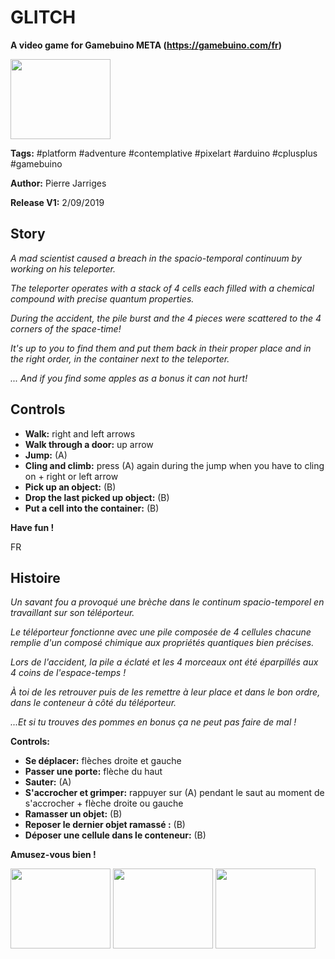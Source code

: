 # GLITCH #
**A video game for Gamebuino META (https://gamebuino.com/fr)**

<img src="https://s3.eu-west-3.amazonaws.com/gamebuino/upload/images/posts/ced7050bd409287e5faa5f60df5c30cc.BMP" width=160 height=128/>

**Tags:** #platform #adventure #contemplative #pixelart #arduino #cplusplus #gamebuino

**Author:** Pierre Jarriges

**Release V1:** 2/09/2019

## Story ##
*A mad scientist caused a breach in the spacio-temporal continuum by working on his teleporter.*

*The teleporter operates with a stack of 4 cells each filled with a chemical compound with precise quantum properties.*


*During the accident, the pile burst and the 4 pieces were scattered to the 4 corners of the space-time!*

*It's up to you to find them and put them back in their proper place and in the right order, in the container next to the teleporter.*


*... And if you find some apples as a bonus it can not hurt!*

## Controls ##
- **Walk:** right and left arrows
- **Walk through a door:** up arrow
- **Jump:** (A)
- **Cling and climb:** press (A) again during the jump when you have to cling on + right or left arrow
- **Pick up an object:** (B)
- **Drop the last picked up object:** (B)
- **Put a cell into the container:** (B)

**Have fun !**

FR

## Histoire ##
*Un savant fou a provoqué une brèche dans le continum spacio-temporel en travaillant sur son téléporteur.*

*Le téléporteur fonctionne avec une pile composée de 4 cellules chacune remplie d'un composé chimique aux propriétés quantiques bien précises.*


*Lors de l'accident, la pile a éclaté et les 4 morceaux ont été éparpillés aux 4 coins de l'espace-temps !* 

*À toi de les retrouver puis de les remettre à leur place et dans le bon ordre, dans le conteneur à côté du téléporteur.*


*...Et si tu trouves des pommes en bonus ça ne peut pas faire de mal !*

**Controls:**
- **Se déplacer:** flèches droite et gauche
- **Passer une porte:** flèche du haut
- **Sauter:** (A)
- **S'accrocher et grimper:** rappuyer sur (A) pendant le saut au moment de s'accrocher + flèche droite ou gauche
- **Ramasser un objet:** (B)
- **Reposer le dernier objet ramassé :** (B)
- **Déposer une cellule dans le conteneur:** (B)

**Amusez-vous bien !**

<img src="https://s3.eu-west-3.amazonaws.com/gamebuino/upload/images/posts/32ca0d027a13755524c366c6f3277295.BMP" width=160 height=128/>
<img src="https://s3.eu-west-3.amazonaws.com/gamebuino/upload/images/posts/0c075a4cd41f6c88f39de0a40154705b.BMP" width=160 height=128/>
<img src="https://s3.eu-west-3.amazonaws.com/gamebuino/upload/images/posts/852de23b26b56c5e6197c8ebb24eedd2.BMP" width=160 height=128/>

